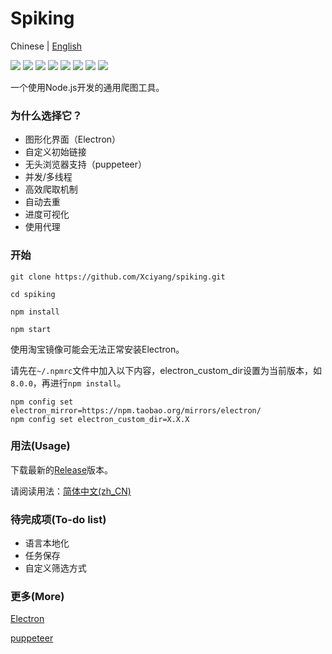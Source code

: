 # Spiking

Chinese | [English](https://github.com/Xciyang/spiking/blob/master/README.md)

![](https://img.shields.io/github/watchers/Xciyang/spiking?label=watching)
![](https://img.shields.io/github/stars/Xciyang/spiking)
![](https://img.shields.io/github/downloads/Xciyang/spiking/total)
![](https://img.shields.io/github/v/release/Xciyang/spiking)
![](https://img.shields.io/github/license/Xciyang/spiking)
![](https://img.shields.io/github/languages/top/Xciyang/spiking)
![](https://img.shields.io/github/languages/code-size/Xciyang/spiking)
[![](https://www.codefactor.io/repository/github/xciyang/spiking/badge/master)](https://www.codefactor.io/repository/github/xciyang/spiking/overview/master)

一个使用Node.js开发的通用爬图工具。

### 为什么选择它？

- 图形化界面（Electron） 
- 自定义初始链接
- 无头浏览器支持（puppeteer）
- 并发/多线程
- 高效爬取机制
- 自动去重
- 进度可视化
- 使用代理

### 开始

```
git clone https://github.com/Xciyang/spiking.git

cd spiking

npm install

npm start
```

使用淘宝镜像可能会无法正常安装Electron。

请先在`~/.npmrc`文件中加入以下内容，electron_custom_dir设置为当前版本，如`8.0.0`，再进行`npm install`。

```
npm config set electron_mirror=https://npm.taobao.org/mirrors/electron/
npm config set electron_custom_dir=X.X.X
```

### 用法(Usage)

下载最新的[Release](https://github.com/Xciyang/spiking/releases)版本。

请阅读用法：[简体中文(zh_CN)](https://github.com/Xciyang/spiking/blob/master/USAGE_CN.md)

### 待完成项(To-do list)

- 语言本地化
- 任务保存
- 自定义筛选方式

### 更多(More)

[Electron](https://github.com/electron/electron)

[puppeteer](https://github.com/puppeteer/puppeteer)